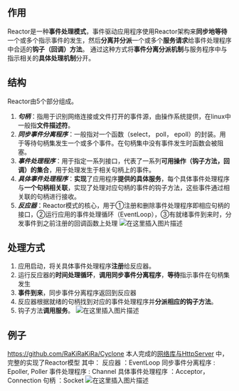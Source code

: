 ﻿## 作用
Reactor是一种**事件处理模式**，事件驱动应用程序使用Reactor架构来**同步地等待**一个或多个指示事件的发生，然后**分离并分派**一个或多个**服务请求**给事件处理程序中合适的**钩子（回调）方法**。
通过这种方式将**事件分离分派机制**与服务程序中与指示相关的**具体处理机制**分开。

## 结构
Reactor由5个部分组成。
1. ***句柄***：指用于识别网络连接或文件打开的事件源，由操作系统提供，在linux中一般指**文件描述符**。
2. ***同步事件分离程序***：一般指对一个函数（select， poll， epoll）的封装。用于等待句柄集发生一个或多个事件。在句柄集中没有事件发生时函数会被阻塞。
3. ***事件处理程序***：用于指定一系列接口，代表了一系列**可用操作（钩子方法，回调）的集合**，用于处理发生于相关句柄上的事件。
4. ***具体事件处理程序***：**实现**了应用程序**提供的具体服务**，每个具体事件处理程序与**一个句柄相关联**，实现了处理对应句柄的事件的钩子方法，这些事件通过相关联的句柄进行接收。
5. ***反应器***：Reactor模式的核心，用于①注册和删除事件处理程序即相应句柄的接口，②运行应用的事件处理循环（EventLoop），③有就绪事件到来时，分发事件到之前注册的回调函数上处理
![在这里插入图片描述](https://img-blog.csdnimg.cn/20190917171817449.png?x-oss-process=image/watermark,type_ZmFuZ3poZW5naGVpdGk,shadow_10,text_aHR0cHM6Ly9ibG9nLmNzZG4ubmV0L1JhS2lSYUtpUmE=,size_16,color_FFFFFF,t_70)
## 处理方式
1. 应用启动，将关具体事件处理程序**注册**给反应器。
2. 运行反应器的**时间处理循环**，**调用同步事件分离程序**，**等待**指示事件在句柄集发生
3. **事件到来**，同步事件分离程序返回到反应器
4. 反应器根据就绪的句柄找到对应的事件处理程序并**分派相应的钩子方法**。
5. 钩子方法**调用服务**。
![在这里插入图片描述](https://img-blog.csdnimg.cn/20190917171803823.png?x-oss-process=image/watermark,type_ZmFuZ3poZW5naGVpdGk,shadow_10,text_aHR0cHM6Ly9ibG9nLmNzZG4ubmV0L1JhS2lSYUtpUmE=,size_16,color_FFFFFF,t_70)

## 例子
https://github.com/RaKiRaKiRa/Cyclone
本人完成的[网络库与HttpServer](https://github.com/RaKiRaKiRa/Cyclone) 中，完整的实现了Reactor模型
其中：
反应器 ：EventLoop
同步事件分离程序 : Epoller, Poller
事件处理程序 : Channel
具体事件处理程序 ：Acceptor， Connection
句柄 ：Socket
![在这里插入图片描述](https://img-blog.csdnimg.cn/20190917190651874.png?x-oss-process=image/watermark,type_ZmFuZ3poZW5naGVpdGk,shadow_10,text_aHR0cHM6Ly9ibG9nLmNzZG4ubmV0L1JhS2lSYUtpUmE=,size_16,color_FFFFFF,t_70)

